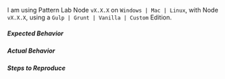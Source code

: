 <!-- before posting an issue, try chatting on https://gitter.im/pattern-lab/node -->

<!-- before posting an issue, verify you are running at least Node 16.18.1 -->

<!-- Please consider to even also contribute by analyzing the problem within the codebase and suggesting a solution, either in this ticket or – even better and easier – with a pull request. All of our activities are non-profit and open source work is highly benefiting by any possible support from the community. -->

I am using Pattern Lab Node `vX.X.X` on `Windows | Mac | Linux`, with Node `vX.X.X`, using a `Gulp | Grunt | Vanilla | Custom` Edition.

##### Expected Behavior

##### Actual Behavior

##### Steps to Reproduce
